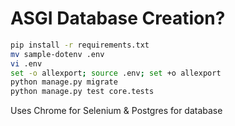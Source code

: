 # ASGI Database Creation?

```bash
pip install -r requirements.txt
mv sample-dotenv .env
vi .env
set -o allexport; source .env; set +o allexport
python manage.py migrate
python manage.py test core.tests
```

Uses Chrome for Selenium & Postgres for database
